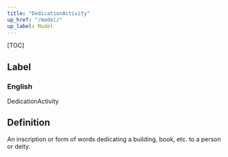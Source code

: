 ```yaml
---
title: "DedicationActivity"
up_href: "/model/"
up_label: Model
---
```


[TOC]

## Label

### English
DedicationActivity


## Definition
An inscription or form of words dedicating a building, book, etc. to a person or deity. 


    
